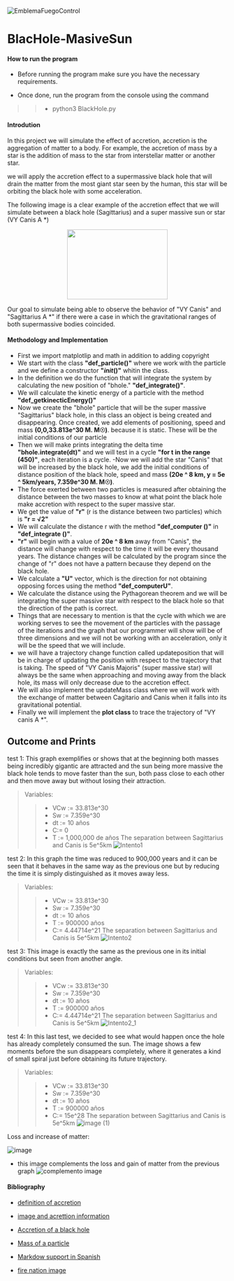 ![EmblemaFuegoControl](https://user-images.githubusercontent.com/38228291/67335050-6ba2c280-f523-11e9-93c5-928435fdd118.png)
# BlacHole-MasiveSun 
#### How to run the program
- Before running the program make sure you have the necessary requirements.

- Once done, run the program from the console using the command 
>> - python3 BlackHole.py


#### Introdution
In this project we will simulate the effect of accretion, accretion is the aggregation of matter to a body. For example, the accretion of mass by a star is the addition of mass to the star from interstellar matter or another star.


we will apply the accretion effect to a supermassive black hole that will drain the matter from the most giant star seen by the human, this star will be orbiting the black hole with some acceleration.

The following image is a clear example of the accretion effect that we will simulate between a black hole (Sagittarius) and a super massive sun or star (VY Canis A *)

<p align="center">
  <img width="230" height="160" src="https://user-images.githubusercontent.com/38228291/67441287-901e9d80-f5fc-11e9-8597-14014d006e4a.jpg">
</p>

Our goal to simulate being able to observe the behavior of "VY Canis" and "Sagittarius A *" if there were a case in which the gravitational ranges of both supermassive bodies coincided.

#### Methodology and Implementation

- First we import matplotlip and math in addition to adding copyright
- We start with the class **"def_particle()"** where we work with the particle and we define a constructor **"_init_()"** whitin the class.
- In the definition we do the function that will integrate the system by calculating the new position of "bhole." **"def_integrate()"**.
- We will calculate the kinetic energy of a particle with the method **"def_getkinecticEnergy()"**
- Now we create the "bhole" particle that will be the super massive "Sagittarius" black hole, in this class an object is being created and disappearing. Once created, we add elements of positioning, speed and mass **(0,0,33.813e^30 M. M☉)**. because it is static. These will be the initial conditions of our particle
- Then we will make prints integrating the delta time **"bhole.integrate(dt)"** and we will test in a cycle **"for t in the range (450)"**, each iteration is a cycle.
-Now we will add the star "Canis" that will be increased by the black hole, we add the initial conditions of distance position of the black hole, speed and mass **(20e ^ 8 km, y = 5e ^ 5km/years, 7.359e^30  M. M☉)**.
- The force exerted between two particles is measured after obtaining the distance between the two masses to know at what point the black hole make accretion with respect to the super massive star.
- We get the value of **"r"** (r is the distance between two particles) which is **"r = √2"**
- We will calculate the distance r with the method **"def_computer ()"** in **"def_integrate ()"**.
- **"r"** will begin with a value of **20e ^ 8 km** away from "Canis", the distance will change with respect to the time it will be every thousand years. The distance changes will be calculated by the program since the change of "r" does not have a pattern because they depend on the black hole.
- We calculate a **"U"** vector, which is the direction for not obtaining opposing forces using the method **"def_computerU"**.
- We calculate the distance using the Pythagorean theorem and we will be integrating the super massive star with respect to the black hole so that the direction of the path is correct.
- Things that are necessary to mention is that the cycle with which we are working serves to see the movement of the particles with the passage of the iterations and the graph that our programmer will show will be of three dimensions and we will not be working with an acceleration, only it will be the speed that we will include.
- we will have a trajectory change function called updateposition that will be in charge of updating the position with respect to the trajectory that is taking. The speed of "VY Canis Majoris" (super massive star) will always be the same when approaching and moving away from the black hole, its mass will only decrease due to the accretion effect.
- We will also implement the updateMass class where we will work with the exchange of matter between Cagitario and Canis when it falls into its gravitational potential.
- Finally we will implement the **plot class** to trace the trajectory of "VY canis A *".
## Outcome and Prints
  
  
test 1: This graph exemplifies or shows that at the beginning both masses being incredibly gigantic are attracted and the sun being more massive the black hole tends to move faster than the sun, both pass close to each other and then move away but without losing their attraction.
>Variables:
>>- VCw := 33.813e^30          
>>- Sw := 7.359e^30
>>- dt := 10 años                          
>>- C:= 0                                
>>- T := 1,000,000 de años
>>The separation between Sagittarius and Canis is 5e^5km
![Intento1](https://user-images.githubusercontent.com/38228291/67534840-561ecb80-f6d0-11e9-9f21-13e10c374210.png)
  
  
test 2: In this graph the time was reduced to 900,000 years and it can be seen that it behaves in the same way as the previous one but by reducing the time it is simply distinguished as it moves away less.
>Variables:
>>- VCw :=  33.813e^30
>>- Sw := 7.359e^30
>>- dt := 10 años  
>>- T := 900000 años
>>- C:= 4.44714e^21
>>The separation between Sagittarius and Canis is 5e^5km
![Intento2](https://user-images.githubusercontent.com/38228291/67534850-646ce780-f6d0-11e9-90e3-5282e9db9aa0.png)
  
  
test 3: This image is exactly the same as the previous one in its initial conditions but seen from another angle.
>Variables:
>>- VCw :=  33.813e^30
>>- Sw := 7.359e^30
>>- dt := 10 años
>>- T := 900000 años
>>- C:= 4.44714e^21
>>The separation between Sagittarius and Canis is 5e^5km
![Intento2_1](https://user-images.githubusercontent.com/38228291/67534872-72226d00-f6d0-11e9-9002-db783d32be30.png)
  
  
test 4: In this last test, we decided to see what would happen once the hole has already completely consumed the sun.
The image shows a few moments before the sun disappears completely, where it generates a kind of small spiral just before obtaining its future trajectory.
>Variables:
>>- VCw := 33.813e^30
>>- Sw := 7.359e^30
>>- dt := 10 años
>>- T := 900000 años
>>- C:= 15e^28
>>The separation between Sagittarius and Canis is 5e^5km
![image (1)](https://user-images.githubusercontent.com/38228291/67534901-8a928780-f6d0-11e9-88cb-b17de4cddccd.png)
  
  
Loss and increase of matter:
  
  
![image](https://user-images.githubusercontent.com/38228291/67534881-7c446b80-f6d0-11e9-8abc-59aec6c1fe18.png)
- this image complements the loss and gain of matter from the previous graph
![complemento image](https://user-images.githubusercontent.com/38228291/67544392-8b89e000-f6f5-11e9-82f2-7de63698a12c.png)
#### Bibliography

- [definition of accretion](https://www.astromia.com/glosario/acrecion.htm)

- [image and acrettion information](https://www.nsf.gov/news/mmg/mmg_disp.jsp?med_id=66143)

- [Accretion of a black hole](https://edition.cnn.com/2019/09/26/world/black-hole-shredding-star-scn/index.html)

- [Mass of a particle](https://en.wikipedia.org/wiki/Solar_wind)

- [Markdow support in Spanish](https://markdown.es/sintaxis-markdown/#links)

- [fire nation image](https://es.wikipedia.org/wiki/Naci%C3%B3n_del_Fuego#/media/Archivo:EmblemaFuegoControl.png)
